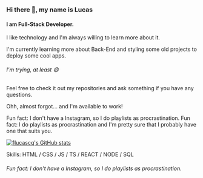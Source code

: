 ### Hi there 👋, my name is Lucas
#### I am Full-Stack Developer.

I like technology and I'm always willing to learn more about it.

I'm currently learning more about Back-End and styling some old projects to deploy some cool apps.
###### I'm trying, at least 😄

Feel free to check it out my repositories and ask something if you have any questions.

Ohh, almost forgot... and I'm available to work!

Fun fact: I don't have a Instagram, so I do playlists as procrastination.
Fun fact: I do playlists as procrastination and I'm pretty sure that I probably have one that suits you.

[![1lucascq's GitHub stats](https://github-readme-stats.vercel.app/api?username=1lucascq&show_icons=true&theme=dark)](https://github.com/anuraghazra/github-readme-stats)

Skills: HTML / CSS / JS / TS / REACT / NODE / SQL

###### Fun fact: I don't have a Instagram, so I do playlists as procrastination.
<!--
Fun fact: I don't have a Instagram, so I do playlists as procrastination.
Fun fact: I do playlists as procrastination and I'm pretty sure that I probably have one that suits you.
-->
